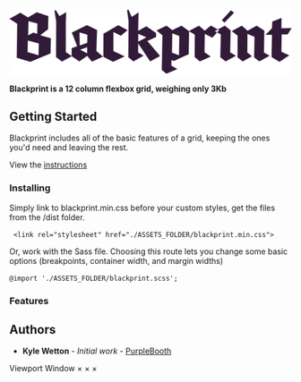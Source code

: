 ![alt text](./demo/assets/Blackprint-logo.svg)

**Blackprint is a 12 column flexbox grid, weighing only 3Kb**

## Getting Started

Blackprint includes all of the basic features of a grid, keeping the ones you'd need and leaving the rest.

View the [instructions](https://kylewetton.github.io/blackprint/)

### Installing

Simply link to blackprint.min.css before your custom styles, get the files from the /dist folder.

```
 <link rel="stylesheet" href="./ASSETS_FOLDER/blackprint.min.css">
```

Or, work with the Sass file. Choosing this route lets you change some basic options (breakpoints, container width, and margin widths)

```
@import './ASSETS_FOLDER/blackprint.scss';
```

### Features

## Authors

* **Kyle Wetton** - *Initial work* - [PurpleBooth](https://github.com/kylewetton)



Viewport
Window
×
×
×